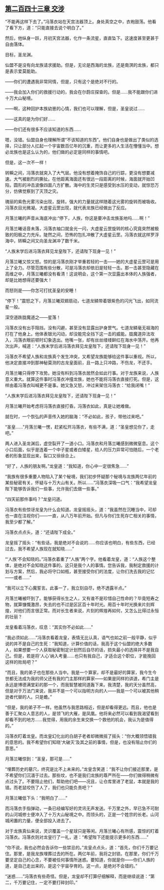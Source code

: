 ## [第二百四十三章 交涉](https://www.xxbiquge.com/11_11207/9173641.html)


  “不能再这样下去了。”冯落衣站在天宫法器顶上。身处真空之中，衣袍鼓荡。他看了看下方，道：“只能直接去说个明白了。”

  然后，他纵身一跃，月初天宫法器，化作一条流星，直直坠下。这速度甚至更甚于自由落体。

  目标，圣龙渊。

  仙盟不是没有向龙族请求援助。但是，无论是西海的龙族，还是南溟的龙族，都只是表示爱莫能助。

  ——你们的遭遇我非常同情，但是，只有这个是绝对不行的。

  ——我会加入你们的救援行动的，我会在尔蔚庄探查的。但是……我不能跟你们进十万大山秘境。

  ——啊，这种回护本族幼崽的心情，我们也可以理解，但是，圣皇说过……

  ——这真的是为你们好……

  ——你们还有很多不应该知道的东西……

  嗯，没错。仙盟自身也理解所谓“不该知道的东西”。他们自身也是做出了类似的选择，只让部分人扛起一个宇宙数百亿年的沉重，而让更多的人生活在懵懂当中。想必龙族也是这么认为的，他们做的必定是同样的事情吧。

  但是，这一次不一样！

  转瞬之间，冯落衣就突入了大气层。他没有想着掩饰自己的行踪，更没有想要减速。大气被剧烈的撕扯。在他距离海面还有很远一段距离的时候，海面就开始凹陷，圆形的冲击波像四面八方扩散。海中的生灵只是感受到水压的变动，就惊恐万分，仿佛觉察到了灭顶之灾。

  瑰丽的紫色光雾污染出现，旋转。强大的力量就这样随着这光雾的旋转而被吸收。冯落衣目光微凝。大虚星云罡出现，就代表龙族已经做出了反应。

  月落兰曦的声音从海底冲出:“停下，人族，你这是要冲击龙族圣地吗……啊！”

  月落兰曦话音未落，冯落衣袖口就金光一闪，大虚星云罡旋转的核心究竟突然被极致的阳极之力充斥。陡然之间，恐怖的包扎冲散了大虚星云罡。冯落衣就这样罗浮海中，转瞬之间又向圣龙渊冲了数千米。

  “人族末学后进冯落衣拜见龙皇陛下，还请陛下现身一见！”

  月落兰曦又惊又怒。惊的是冯落衣刚才举重若轻的一击——她的大虚星云罡可是用上了全力。尽管范围有些分散，可是冯落衣却依旧是轻轻一击。那一击甚至隐藏在高维之中，月落兰曦都没有看清！这说明会，这个第一次显露出本体的人族强者，却是比她想得还要强大！

  而怒则是——你怎可打扰圣皇的安睡！

  “停下！”震怒之下，月落兰曦双翅扇动，七道龙鳞带着银紫色的闪光飞出，如同流星一般。

  深空道跌胧魔道之——星落！

  冯落衣没有出手阻挡，没有闪避，甚至没有显露出护身罡气。七道龙鳞毫无祖海的打在了他身上。他体表银光闪动，却没能完全挡下这一击的威能。胧魔道异法攻入，冯落衣眼前顿时幻象迭出。他嘴一张，却有丝丝缕缕鲜红在海水中荡开。他再次出声，喊道：“人族末学后进冯落衣拜见龙皇陛下，还请陛下现身一见！”

  冯落衣不希望人族和龙族真个发生冲突，又希望龙族能够给这件事以重视。所以，他决定直接冲到那神秘莫测的古龙皇面前，且一路上只冲路，不伤龙，不还手。

  月落兰曦只得停下攻势。她没有料到冯落衣居然会如此行事。对于龙族来说，人族意义重大。就算这件事时冯落衣冲撞龙族，她也不能将冯落衣直接打死。但是，这样由着冯落衣叫喊更不是事。她又急又怒，冲过来架住冯落衣：“给我闭嘴！”

  “人族末学后进冯落衣拜见龙皇陛下，还请陛下现身一见！”

  月落兰曦开始考虑将冯落衣直接打昏。冯落衣如此，真是让她难做。

  就在时，一个恢弘的声音传入她的脑海：“不必如此，孩子，带他过来吧。”

  “圣皇……”月落兰曦一愣，赶紧松开冯落衣，有些不满，道：“圣皇想见你了，走吧。”

  两人进入圣龙渊后，虚空裂开了一道小口。冯落衣和月落兰曦感到微微窒息。这个小口后面，似乎是连着一个中子星或者白矮星，给人的压力异常可怕随后，一个老者的形象显现出来，裂口又徐徐合上。

  “好了，人族的朋友啊。”龙皇道：“我知道，你心中一定很焦急……”

  “我族有很多重要人物陷入了某个秘境，我们初步怀疑那个秘境与龙族两亿年前的某些秘密有关，怀疑与十万大山有关。所以……”冯落衣深吸一口气：“我希望龙皇陛下能够告诉我们一些事，允许我们去做一些事。”

  “四天前那件事吗？”龙皇问道。

  冯落衣有些惊讶龙皇为什么会知道。龙皇摇摇头，道：“我虽然在沉睡当中，可却也一直在注视你们——一直，从八万年前开始。但凡与你们生死存亡相关的事情，我至少都了解。”

  冯落衣点点头，道：“还请陛下成全。”

  龙皇摇了摇头：“有些话，我是绝对不会说的……你应该也明白，有些东西，已经过去，我不希望人族现在就知晓……”

  “‘人族’不会知晓的。”冯落衣着重了“人族”两个字。他看着龙皇，道：“人族这个整体，是绝对不会知晓这件事的。这只是我个人的事情。您告诉我，我制定救援的计划与方案，然后，我必将守口如瓶，甚至接受你们的法度，让你们洗去我的记忆——或者……”

  “我可以立下心魔誓言。此事一了，我立刻自尽，绝不透露半点。”

  月落兰曦被吓到了。能够获得长生之人，又有谁不是珍惜自己性命的？毕竟短寿之物，就算慷慨激昂，失去的也不过是区区百十年时光。用百十年时光换来片刻辉煌，对他们而言很正常。而对长生者来说，片刻的辉煌再如何，又怎么比得过永恒的壮丽？

  龙皇看着冯落衣，叹息：“其实你不必如此……”

  “我必须如此……”冯落衣看着龙皇，表情无比认真，语气也如之前一般平静，似乎说的并不是自己的生死：“我知道，计算价值的话，我高于这个仙盟的绝大多数人，如果想要一个人获取秘密制定计划然后自尽的话，损失最小的选择并不是我自己。但是，若是将‘人心’纳入考量……也只有我自己，才适合这个职位，才能挽回这样的败局吧？”

  “而且，我的弟子也在那些人当中。我是一个算家，却不是最好的算家，我今生今世都无法成为我的师父还有我的门主那样的算家——如果是同样的讲道，希门主是永远是博德满堂彩的那一个，而我智慧被同道轰下来。我清楚，我的天分虽然高，但是对于万法门来说，我并不是一个可以指明方向的人——我是一个可以被其他稍逊者代替的人。只是蟾。”

  “但是，我的弟子不一样。他虽然与我思路相近，但是却看得更远。而且，他也是善于汇聚众人意志的人，是领飞的大雁，是凤凰。他将来必然可以看到我渴望看到却看不到的地方……我觉得，用我的余生来交换一个救他的机会，我认为是值得的。”

  冯落衣盯着龙皇。而龙皇幻化出的白胡子老者却微微摇了摇头：“你大概领悟错我的意思的。我不希望你们知晓‘大破灭’及其之前的事情，但是，也没有阻止你们的意思。”

  月落兰曦惊到：“圣皇，那可是……”

  “埋葬历史的墓穴，终究是比不上未来的。”龙皇含笑道：“我不让你们接近那里，是不希望你们沉湎于过去。那些坟，也不是我们龙族的尊严所在——你们做得稍微有点过头了。不要阻止他们，帮助他们吧——况且，让仓库里进了老鼠，本就是我的错。而老鼠咬伤了人了，我们也只能负责吧？”

  月落兰曦低下头：“我明白了……”

  而冯落衣手指弹动，一条已经编写好的灵讯无声发送。千万里之外，早已急不可耐的山河城修士便冲入了十万大山秘境之中。而领头的，正是一个姓宗的长老。山河城闲置的力量，便全部投入进去了。

  对于龙族真仙来说，灵识覆盖一个星球只是等闲。月落兰曦心有所感，震惊的盯着冯落衣。冯落衣则对龙皇行了一礼，道：“希望陛下还能提示更多的东西……”

  “你不说，我也必然会告诉你一些禁忌的。”龙皇点点头，道：“首先，你们千万要记住。那里，是我龙族埋葬过去的所在。两亿年前，我将之封锁。在那里，你们千万要坚定自己的心念，不要被任何事情所迷惑。要知道，你就是你——你们人族的道，是自己走出来的，是这个宇宙孕育的。这一点，是绝对不会错的。”

  “迷惑……”冯落衣有些奇怪。但是，龙皇却不打算仔细解释，而是继续说道：“第二，千万要记住，一定不要打碎封印。”
